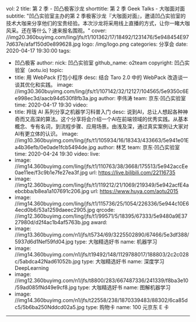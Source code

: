 vol: 2
title: 第 2 季 - 凹凸极客沙龙
shorttitle: 第 2 季 Geek Talks - 大咖面对面
subtitle: "凹凸实验室主办的第 2 季极客沙龙『大咖面对面』，邀请凹凸实验室的技术大咖来分享他们的宝贵经验。本次沙龙将采用线上直播的方式，让你一睹大咖风采。还在等什么？速来报名围观。"
cover: //img20.360buyimg.com/ling/jfs/t1/101362/17/18492/1231476/5e948454E977d637e/afaf150d0e899628.jpg
logo: /img/logo.png
categories: 分享会
date: 2020-04-17 19:30:00
tags:
  - 凹凸极客
author:
  nick: 凹凸实验室
  github_name: o2team
copyright: 凹凸实验室（aotu.io)
topic:
  - title: 用 WebPack 打包小程序
    desc: 结合 Taro 2.0 中的 WebPack 改造谈一谈其优化和实践。
    image: //img30.360buyimg.com/ling/jfs/t1/107142/32/12127/104565/5e9350c6Ee998ec3d/aacb94d530f8fb3a.jpg
    author: 李伟涛
    team: 京东·凹凸实验室
    time: 2020-04-17 19:30
    video: 
  - title: 羚珑 AI 系列分享之机器学习科普入门
    desc: 说到AI，总让人想起各种神奇而又高深的算法。这个分享将会介绍一个AI在前端领域的优秀实践。从基本概念、专有名词，到流程步骤、应用场景。由浅及深，通过真实案例让大家对AI有更立体的认识。
    image: //img10.360buyimg.com/ling/jfs/t1/105934/16/18343/433663/5e941e01Ea4b36efb/0e0ade1fcb5494de.jpg
    author: 林艺
    team: 京东·凹凸实验室
    time: 2020-04-24 19:30
    video: 
live: 
  - image: //img14.360buyimg.com/ling/jfs/t1/110763/38/3668/175513/5e942accEe0ae11ee/f3c9b1e7fe27ea3f.jpg
    url: https://live.bilibili.com/22116735
  - image: //img12.360buyimg.com/ling/jfs/t1/119212/21/1069/219349/5e942acfE4aebcbba/b8ea1a107691c206.jpg
    url: https://www.huya.com/aotu2015
  - image: //img14.360buyimg.com/ling/jfs/t1/115736/25/1054/226336/5e944c10E64ecd0b6/53a1259daeec2905.jpg
    qrcode: //img12.360buyimg.com/ling/jfs/t1/99571/5/18395/67333/5e9480a9E3727980d/d2f4ac1b4af5763b.jpg
award:
  - image: //img13.360buyimg.com/n1/jfs/t5734/69/3225502890/67466/5e3df388/5937d6d1Nef59fd04.jpg
    type: 大咖精选好书
    name: 机器学习
  - image: //img14.360buyimg.com/n1/jfs/t19492/148/1129788017/188803/2c2c028c/5abdca42Nad61052b.jpg
    type: 大咖精选好书
    name: 深度学习 DeepLearning
  - image: //img12.360buyimg.com/n1/jfs/t8800/283/667487336/241339/f8ba3e10/59ad085fNd49e9cf8.jpg
    type: 大咖精选好书
    name: 图解机器学习
  - image: //img14.360buyimg.com/n1/jfs/t22558/238/1870339483/88302/6ca85dc5/5b6ba250Nddcd02a5.jpg
    type: 购物卡
    name: 100 元京东 E 卡
---